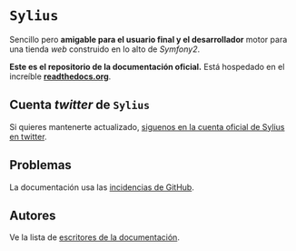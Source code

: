 ``Sylius``
==========

Sencillo pero **amigable para el usuario final y el desarrollador** motor para una tienda *web* construido en lo alto de *Symfony2*.

**Este es el repositorio de la documentación oficial.** Está hospedado en el increíble [**readthedocs.org**](http://sylius.readthedocs.org).

Cuenta *twitter* de ``Sylius``
------------------------------

Si quieres mantenerte actualizado, [siguenos en la cuenta oficial de Sylius en twitter](http://twitter.com/_Sylius).

Problemas
---------

La documentación usa las [incidencias de GitHub](https://github.com/Sylius/Documentation/issues).

Autores
-------

Ve la lista de [escritores de la documentación](http://github.com/Sylius/Documentation/contributors).
